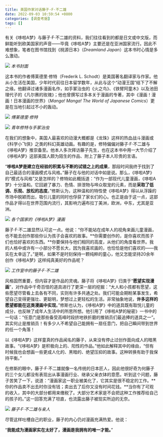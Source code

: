 ```yaml
---
title: 美国作家对话藤子·F·不二雄
date: 2022-09-03 10:59:54 +0800
categories: [调查考据]
tags: []
---
```



有关《哆啦A梦》与藤子·F·不二雄的资料，我们往往看到的都是日文或中文版，而鲜能听到欧美国家的声音——毕竟《哆啦A梦》主要还是在亚洲国家流行。因此不难想象，笔者在图书馆找到《桃源日本》（_Dreamland Japan_）这本书时心情是多么激动。

![](https://picx.zhimg.com/80/v2-4867ed113ea7fc2e39b6cc6cd730b4bd_1440w.jpg?source=d16d100b)
_本书封面_

这本书的作者傅莱德里·修特（Frederik L. Schodt）是美国著名翻译家与作家。他从小生活在美国，少年时代前往日本留学数年，从此与这个“动漫王国”结下了不解之缘。他翻译过诸多漫画名作，如手冢治虫的《火之鸟》、《铁臂阿童木》以及池田理代子的《凡尔赛的玫瑰》；他也曾撰写过多本关于漫画的专著，其中《漫画！漫画！日本漫画的世界》（_Manga! Manga! The World of Japanese Comics_）更是在当地引起过不小的轰动。

![](https://pica.zhimg.com/80/v2-9f1f0e21eb7b1996a1d6452846d10d02_1440w.jpg?source=d16d100b)
_傅莱德里·修特_

![](https://pica.zhimg.com/80/v2-6780e3832d327f21fbdaabbdf44da65d_1440w.jpg?source=d16d100b)
_青年修特与手冢治虫_

在我们的想象中，美国人最喜欢的动漫大概都是《龙珠》这样的热血战斗漫画或《科学小飞侠》之类的科幻英雄动画。有趣的是，修特偏偏对藤子·F·不二雄与《哆啦A梦》推崇备至。他本人多次拜访藤子先生，也在这本书中用一大节介绍了《哆啦A梦》这部美国人颇为陌生的作品、附上了藤子本人珍贵的言语。

“**哆啦A梦是建立在经验的积累与不断的试错之上的成果**，那段时间我终于找到了自己最适合的漫画模式与风格。”藤子在与他的对话中如是说。那么，《哆啦A梦》的“模式与风格”又是怎样的？修特如此概括道：“作为一部现代儿童漫画，《哆啦A梦》十分温和。它回避了暴力、色情、排泄物与哗众取宠的元素，而是**采取了低调、乐观、放松的态度**。”修斯认为，这种温和的特性使《哆啦A梦》得以从浮躁的市场中脱颖而出，吸引儿童的同时也俘获了家长们的心。也正是由于这一点，这部作品才得以在世界范围内流行，其影响力遍布拉丁美洲，欧洲，中东，尤其是亚洲。

![](https://pica.zhimg.com/80/v2-6c645516a036002bebf146d8fb4085ca_1440w.jpg?source=d16d100b)
_各个国家的《哆啦A梦》漫画_

藤子·F·不二雄显然认可这一点。他说：“你不能站在成年人的视角来画儿童漫画，也不能去创作那些你认为孩子会喜欢的故事。**你需要创作的，是你喜欢而孩子们也恰好喜欢的东西。**你要保持与他们相同的高度，从他们的角度看世界。我的人格中或许有一小部分不愿长大，因为我喜欢画的，也恰恰是他们喜欢的——我实在太幸运了。”是啊，如果不是时刻保持一颗纯粹的童心，他又怎能坚持20余年创作《哆啦A梦》这样纯真美好的作品呢？

![](https://pic1.zhimg.com/80/v2-3e7321458f065355f48e2d276a9a6b20_1440w.jpg?source=d16d100b)
_工作室中的藤子·F·不二雄_

风格固然重要，但内容才是作品的灵魂。藤子将《哆啦A梦》归类于“**愿望实现漫画**”，对作品中千奇百怪的道具进行了更深一层的挖掘：“大人和小孩都有愿望，这些愿望尽管看上去各有不同，实则有许多共通之处。我们可能会期盼某事发生，希望自己变得更强壮、更聪明，梦想过上更轻松的生活。非常抽象地说，**许多这样的愿望都能在这类漫画中实现**。”修斯也认为，《哆啦A梦》中的道具既有取悦儿童的成分，也反映了成年人生活中的所思所想。他引用了《哆啦A梦的秘密》一书中的一句话：“任意门是那些备受高峰时段挤地铁折磨的推销员们最追捧的道具之一”。其实何止是推销员！有多少人不希望自己能拥有一扇任意门，把自己瞬间带到世界的任一个角落！

以《哆啦A梦》这样童真的作品闻名的藤子，从来没有停止过创作面向成人的暗黑故事。“《哆啦A梦》是积极向上的、阳性的作品。”他如此解释其中的缘由，“但有时候我也会想画一些更成人化的、黑暗的、绝望压抑的故事。这种转换有助于我保持平衡。”

在修斯的眼中，藤子·F·不二雄就像一名传统的日本匠人，因此他很好奇为何藤子的三个女儿都没有表现出从事漫画行业、继承父亲衣钵的意愿。听到这个问题，藤子苦笑了一下，说道：“漫画家这一职业被美化了，它其实是很不稳定的工作。**你的作品卖不出去时你没有钱；卖出去了后你又没有时间花钱。**当你有了可观的收入，其中的大部分都用来缴税了。大部分艺术家是不会把这种工作推荐给自己的孩子的。”这一回答充满了坦直，也流露出藤子被现实所迫的无奈。

![](https://picx.zhimg.com/80/v2-da9a1f4ac45987002e48fe0dada0dbfe_1440w.jpg?source=d16d100b)
_藤子·F·不二雄与亲人_

尽管这样吐槽自己的职业，藤子的内心仍对漫画充满热爱。他说：

“**我能成为漫画家实在太好了，漫画是我拥有的唯一才能。**”